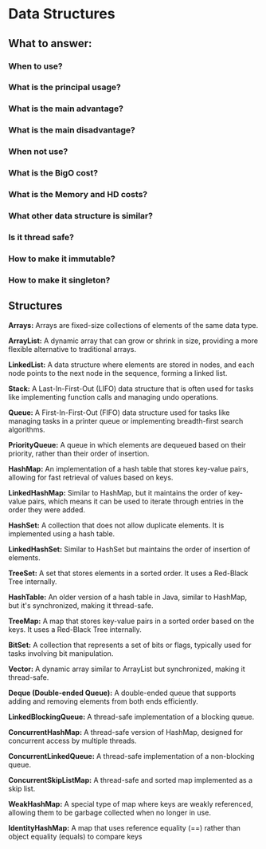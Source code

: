 # Data Structures

## What to answer:
### When to use?
### What is the principal usage?
### What is the main advantage?
### What is the main disadvantage?
### When not use?
### What is the BigO cost?
### What is the Memory and HD costs?
### What other data structure is similar?
### Is it thread safe?
### How to make it immutable?
### How to make it singleton?

## Structures
**Arrays:** Arrays are fixed-size collections of elements of the same data type.

**ArrayList:** A dynamic array that can grow or shrink in size, providing a more flexible alternative to traditional arrays.

**LinkedList:** A data structure where elements are stored in nodes, and each node points to the next node in the sequence, forming a linked list.

**Stack:** A Last-In-First-Out (LIFO) data structure that is often used for tasks like implementing function calls and managing undo operations.

**Queue:** A First-In-First-Out (FIFO) data structure used for tasks like managing tasks in a printer queue or implementing breadth-first search algorithms.

**PriorityQueue:** A queue in which elements are dequeued based on their priority, rather than their order of insertion.

**HashMap:** An implementation of a hash table that stores key-value pairs, allowing for fast retrieval of values based on keys.

**LinkedHashMap:** Similar to HashMap, but it maintains the order of key-value pairs, which means it can be used to iterate through entries in the order they were added.

**HashSet:** A collection that does not allow duplicate elements. It is implemented using a hash table.

**LinkedHashSet:** Similar to HashSet but maintains the order of insertion of elements.

**TreeSet:** A set that stores elements in a sorted order. It uses a Red-Black Tree internally.

**HashTable:** An older version of a hash table in Java, similar to HashMap, but it's synchronized, making it thread-safe.

**TreeMap:** A map that stores key-value pairs in a sorted order based on the keys. It uses a Red-Black Tree internally.

**BitSet:** A collection that represents a set of bits or flags, typically used for tasks involving bit manipulation.

**Vector:** A dynamic array similar to ArrayList but synchronized, making it thread-safe.

**Deque (Double-ended Queue):** A double-ended queue that supports adding and removing elements from both ends efficiently.

**LinkedBlockingQueue:** A thread-safe implementation of a blocking queue.

**ConcurrentHashMap:** A thread-safe version of HashMap, designed for concurrent access by multiple threads.

**ConcurrentLinkedQueue:** A thread-safe implementation of a non-blocking queue.

**ConcurrentSkipListMap:** A thread-safe and sorted map implemented as a skip list.

**WeakHashMap:** A special type of map where keys are weakly referenced, allowing them to be garbage collected when no longer in use.

**IdentityHashMap:** A map that uses reference equality (==) rather than object equality (equals) to compare keys

